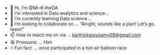 - 👋 Hi, I’m @Mr-K-theDA
- 👀 I’m interested in Data analytics and science...
- 🌱 I’m currently learning Data science...
- 💞️ I’m looking to collaborate on ... “Alright, sounds like a plan! Let’s go, team!”
- 📫 How to reach me on via ... karthickgurusamy09@gmail.com
- 😄 Pronouns: ... Him
- ⚡ Fun fact: ... once participated in a hot-air balloon race

<!---
Mr-K-theDA/Mr-K-theDA is a ✨ special ✨ repository because its `README.md` (this file) appears on your GitHub profile.
You can click the Preview link to take a look at your changes.
--->
